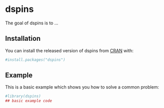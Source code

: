 
<!-- README.md is generated from README.Rmd. Please edit that file -->

# dspins

<!-- badges: start -->

<!-- badges: end -->

The goal of dspins is to …

## Installation

You can install the released version of dspins from
[CRAN](https://CRAN.R-project.org) with:

``` r
#install.packages("dspins")
```

## Example

This is a basic example which shows you how to solve a common problem:

``` r
#library(dspins)
## basic example code
```
